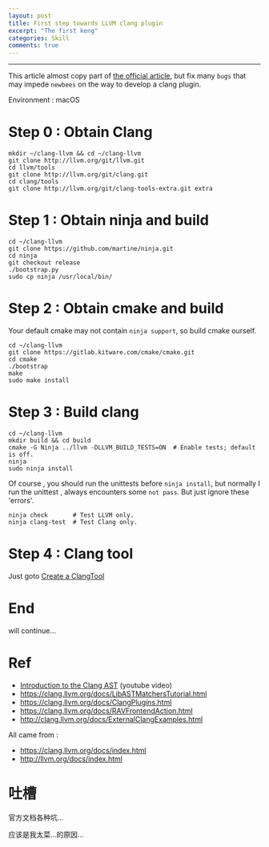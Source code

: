 ```yaml
---
layout: post
title: First step towards LLVM clang plugin
excerpt: "The first keng"
categories: Skill
comments: true
---
```





---

This article almost copy part of [the official article](https://clang.llvm.org/docs/LibASTMatchersTutorial.html), but fix many `bugs` that may impede `newbees` on the way to develop a clang plugin.

Environment : macOS

# Step 0 : Obtain Clang

```
mkdir ~/clang-llvm && cd ~/clang-llvm
git clone http://llvm.org/git/llvm.git
cd llvm/tools
git clone http://llvm.org/git/clang.git
cd clang/tools
git clone http://llvm.org/git/clang-tools-extra.git extra
```

# Step 1 : Obtain ninja and build

```
cd ~/clang-llvm
git clone https://github.com/martine/ninja.git
cd ninja
git checkout release
./bootstrap.py
sudo cp ninja /usr/local/bin/
```

# Step 2 : Obtain cmake and build

Your default cmake may not contain `ninja support`, so build cmake ourself.

```
cd ~/clang-llvm
git clone https://gitlab.kitware.com/cmake/cmake.git
cd cmake
./bootstrap
make
sudo make install
```

# Step 3 : Build clang


```
cd ~/clang-llvm
mkdir build && cd build
cmake -G Ninja ../llvm -DLLVM_BUILD_TESTS=ON  # Enable tests; default is off.
ninja
sudo ninja install
```

Of course , you should run the unittests before `ninja install`, but normally I run the unittest , always encounters some `not pass`. But just ignore these 'errors'.

```
ninja check       # Test LLVM only.
ninja clang-test  # Test Clang only.
```


# Step 4 : Clang tool

Just goto [Create a ClangTool](https://clang.llvm.org/docs/LibASTMatchersTutorial.html#step-1-create-a-clangtool)



# End

will continue...

# Ref

- [Introduction to the Clang AST](https://www.youtube.com/watch?v=VqCkCDFLSsc) (youtube video)
- https://clang.llvm.org/docs/LibASTMatchersTutorial.html
- https://clang.llvm.org/docs/ClangPlugins.html
- https://clang.llvm.org/docs/RAVFrontendAction.html
- http://clang.llvm.org/docs/ExternalClangExamples.html

All came from :
- https://clang.llvm.org/docs/index.html
- http://llvm.org/docs/index.html

# 吐槽

官方文档各种坑...

应该是我太菜...的原因...
